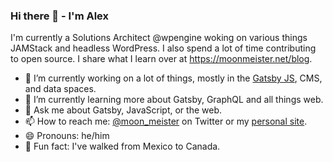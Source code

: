 ### Hi there 👋 - I'm Alex

I'm currently a Solutions Architect @wpengine woking on various things JAMStack and headless WordPress. I also spend a lot of time contributing to open source. I share what I learn over at https://moonmeister.net/blog.

- 🔭 I’m currently working on a lot of things, mostly in the [Gatsby JS](https://github.com/gatsbyjs/gatsby), CMS, and data spaces.
- 🌱 I’m currently learning more about Gatsby, GraphQL and all things web. 
- 💬 Ask me about Gatsby, JavaScript, or the web. 
- 📫 How to reach me: [@moon_meister](https://twitter.com/moon_meister) on Twitter or my [personal site](https://moonmeister.net).
- 😄 Pronouns: he/him
- 🚶  Fun fact: I've walked from Mexico to Canada.

